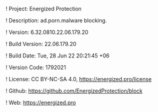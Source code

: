 ! Project: Energized Protection

! Description: ad.porn.malware blocking.

! Version: 6.32.0810.22.06.179.20

! Build Version: 22.06.179.20

! Build Date: Tue, 28 Jun 22 20:21:45 +06

! Version Code: 1792021

! License: CC BY-NC-SA 4.0, https://energized.pro/license

! Github: https://github.com/EnergizedProtection/block

! Web: https://energized.pro
